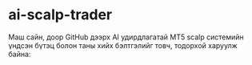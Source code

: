 # ai-scalp-trader
Маш сайн, доор GitHub дээрх AI удирдлагатай MT5 scalp системийн үндсэн бүтэц болон таны хийх бэлтгэлийг товч, тодорхой харуулж байна:
